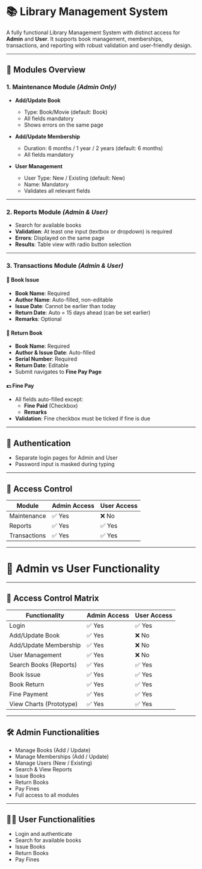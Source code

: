 # 📚 Library Management System

A fully functional Library Management System with distinct access for **Admin** and **User**. It supports book management, memberships, transactions, and reporting with robust validation and user-friendly design.

---

## 🚀 Modules Overview

### 1. Maintenance Module *(Admin Only)*

- **Add/Update Book**
  - Type: Book/Movie (default: Book)
  - All fields mandatory
  - Shows errors on the same page

- **Add/Update Membership**
  - Duration: 6 months / 1 year / 2 years (default: 6 months)
  - All fields mandatory

- **User Management**
  - User Type: New / Existing (default: New)
  - Name: Mandatory
  - Validates all relevant fields

---

### 2. Reports Module *(Admin & User)*

- Search for available books
- **Validation**: At least one input (textbox or dropdown) is required
- **Errors**: Displayed on the same page
- **Results**: Table view with radio button selection

---

### 3. Transactions Module *(Admin & User)*

#### 📘 Book Issue
- **Book Name**: Required  
- **Author Name**: Auto-filled, non-editable  
- **Issue Date**: Cannot be earlier than today  
- **Return Date**: Auto = 15 days ahead (can be set earlier)  
- **Remarks**: Optional  

#### 📗 Return Book
- **Book Name**: Required  
- **Author & Issue Date**: Auto-filled  
- **Serial Number**: Required  
- **Return Date**: Editable  
- Submit navigates to **Fine Pay Page**

#### 💵 Fine Pay
- All fields auto-filled except:
  - **Fine Paid** (Checkbox)
  - **Remarks**
- **Validation**: Fine checkbox must be ticked if fine is due

---

## 🔐 Authentication

- Separate login pages for Admin and User  
- Password input is masked during typing

---

## 👥 Access Control

| Module       | Admin Access | User Access |
|--------------|--------------|-------------|
| Maintenance  | ✅ Yes       | ❌ No       |
| Reports      | ✅ Yes       | ✅ Yes      |
| Transactions | ✅ Yes       | ✅ Yes      |

---
# 👥 Admin vs User Functionality

---

## 🔐 Access Control Matrix

| Functionality             | Admin Access | User Access |
|---------------------------|--------------|-------------|
| Login                     | ✅ Yes       | ✅ Yes      |
| Add/Update Book           | ✅ Yes       | ❌ No       |
| Add/Update Membership     | ✅ Yes       | ❌ No       |
| User Management           | ✅ Yes       | ❌ No       |
| Search Books (Reports)    | ✅ Yes       | ✅ Yes      |
| Book Issue                | ✅ Yes       | ✅ Yes      |
| Book Return               | ✅ Yes       | ✅ Yes      |
| Fine Payment              | ✅ Yes       | ✅ Yes      |
| View Charts (Prototype)   | ✅ Yes       | ✅ Yes      |

---

## 🛠️ Admin Functionalities

- Manage Books (Add / Update)
- Manage Memberships (Add / Update)
- Manage Users (New / Existing)
- Search & View Reports
- Issue Books
- Return Books
- Pay Fines
- Full access to all modules

---

## 🙋‍♂️ User Functionalities

- Login and authenticate
- Search for available books
- Issue Books
- Return Books
- Pay Fines



